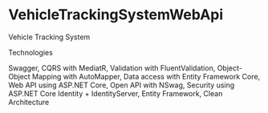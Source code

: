 # VehicleTrackingSystemWebApi
Vehicle Tracking System

Technologies

Swagger,
CQRS with MediatR,
Validation with FluentValidation,
Object-Object Mapping with AutoMapper,
Data access with Entity Framework Core,
Web API using ASP.NET Core,
Open API with NSwag,
Security using ASP.NET Core Identity + IdentityServer,
Entity Framework,
Clean Architecture

